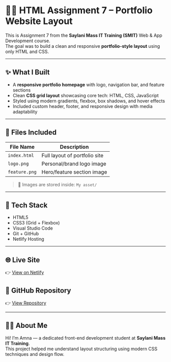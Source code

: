 # 🧑‍💻 HTML Assignment 7 – Portfolio Website Layout

This is Assignment 7 from the **Saylani Mass IT Training (SMIT)** Web & App Development course.  
The goal was to build a clean and responsive **portfolio-style layout** using only HTML and CSS.

---

## ✨ What I Built

- A **responsive portfolio homepage** with logo, navigation bar, and feature sections  
- Clean **CSS grid layout** showcasing core tech: HTML, CSS, JavaScript  
- Styled using modern gradients, flexbox, box shadows, and hover effects  
- Included custom header, footer, and responsive design with media adaptability

---

## 📁 Files Included

| File Name     | Description                    |
|---------------|--------------------------------|
| `index.html`  | Full layout of portfolio site  |
| `logo.png`    | Personal/brand logo image      |
| `feature.png` | Hero/feature section image     |

> 📂 Images are stored inside: `My asset/`

---

## 🧰 Tech Stack

- HTML5  
- CSS3 (Grid + Flexbox)  
- Visual Studio Code  
- Git + GitHub  
- Netlify Hosting

---

## 🌐 Live Site  
👉 [View on Netlify](https://html-assignment-7-portfolio.netlify.app)

## 📁 GitHub Repository  
👉 [View Repository](https://github.com/Amna7877/HTML-Assignment-7-Portfolio-Website)

---

## 👩‍💻 About Me

Hi! I’m Amna — a dedicated front-end development student at **Saylani Mass IT Training**.  
This project helped me understand layout structuring using modern CSS techniques and design flow.

